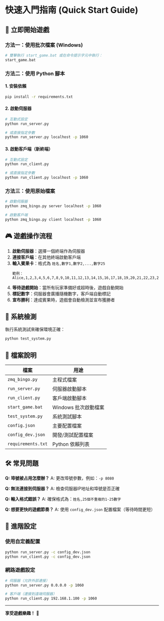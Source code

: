 # 快速入門指南 (Quick Start Guide)

## 🚀 立即開始遊戲

### 方法一：使用批次檔案 (Windows)
```bash
# 雙擊執行 start_game.bat 或在命令提示字元中執行：
start_game.bat
```

### 方法二：使用 Python 腳本

#### 1. 安裝依賴
```bash
pip install -r requirements.txt
```

#### 2. 啟動伺服器
```bash
# 互動式設定
python run_server.py

# 或直接指定參數
python run_server.py localhost -p 1060
```

#### 3. 啟動客戶端（新終端）
```bash
# 互動式設定
python run_client.py

# 或直接指定參數
python run_client.py localhost -p 1060
```

### 方法三：使用原始檔案
```bash
# 啟動伺服器
python zmq_bingo.py server localhost -p 1060

# 啟動客戶端
python zmq_bingo.py client localhost -p 1060
```

## 🎮 遊戲操作流程

1. **啟動伺服器**：選擇一個終端作為伺服器
2. **連接客戶端**：在其他終端啟動客戶端
3. **輸入賓果卡**：格式為 `姓名,數字1,數字2,...,數字25`
   ```
   範例：Alice,1,2,3,4,5,6,7,8,9,10,11,12,13,14,15,16,17,18,19,20,21,22,23,24,25
   ```
4. **等待遊戲開始**：當所有玩家準備好或超時後，遊戲自動開始
5. **標記數字**：伺服器會廣播隨機數字，客戶端自動標記
6. **宣布勝利**：達成賓果時，遊戲會自動檢測並宣布獲勝者

## 🔧 系統檢測

執行系統測試來確保環境正確：
```bash
python test_system.py
```

## 📁 檔案說明

| 檔案 | 用途 |
|------|------|
| `zmq_bingo.py` | 主程式檔案 |
| `run_server.py` | 伺服器啟動腳本 |
| `run_client.py` | 客戶端啟動腳本 |
| `start_game.bat` | Windows 批次啟動檔案 |
| `test_system.py` | 系統測試腳本 |
| `config.json` | 主要配置檔案 |
| `config_dev.json` | 開發/測試配置檔案 |
| `requirements.txt` | Python 依賴列表 |

## 🛠️ 常見問題

**Q: 埠號被占用怎麼辦？**
A: 更改埠號參數，例如：`-p 8080`

**Q: 無法連接到伺服器？**
A: 檢查伺服器IP地址和埠號是否正確

**Q: 輸入格式錯誤？**
A: 確保格式為：`姓名,25個不重複的1-25數字`

**Q: 想要更快的遊戲節奏？**
A: 使用 `config_dev.json` 配置檔案（等待時間更短）

## 🎯 進階設定

### 使用自定義配置
```bash
python run_server.py -c config_dev.json
python run_client.py -c config_dev.json
```

### 網路遊戲設定
```bash
# 伺服器（允許外部連接）
python run_server.py 0.0.0.0 -p 1060

# 客戶端（連接到遠端伺服器）
python run_client.py 192.168.1.100 -p 1060
```

---
**享受遊戲樂趣！** 🎉